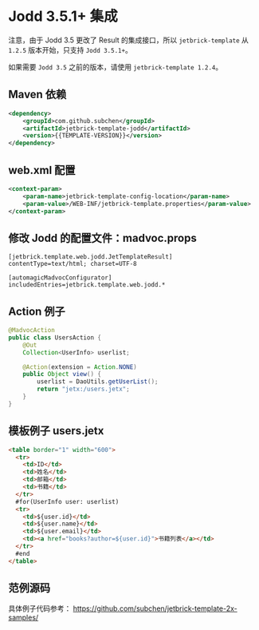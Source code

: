 Jodd 3.5.1+ 集成
================================

注意，由于 Jodd 3.5 更改了 Result 的集成接口，所以 `jetbrick-template` 从 `1.2.5` 版本开始，只支持 `Jodd 3.5.1+`。

如果需要 `Jodd 3.5` 之前的版本，请使用 `jetbrick-template 1.2.4`。 


Maven 依赖
------------------

```xml
<dependency>
    <groupId>com.github.subchen</groupId>
    <artifactId>jetbrick-template-jodd</artifactId>
    <version>{{TEMPLATE-VERSION}}</version>
</dependency>
```

web.xml 配置
----------------------------------------------

```xml
<context-param>
    <param-name>jetbrick-template-config-location</param-name>
    <param-value>/WEB-INF/jetbrick-template.properties</param-value>
</context-param>
```


修改 Jodd 的配置文件：madvoc.props
-------------------------------------------

```
[jetbrick.template.web.jodd.JetTemplateResult]
contentType=text/html; charset=UTF-8

[automagicMadvocConfigurator]
includedEntries=jetbrick.template.web.jodd.*
```

Action 例子
-------------------------------------------

```java
@MadvocAction
public class UsersAction {
    @Out
    Collection<UserInfo> userlist;

    @Action(extension = Action.NONE)
    public Object view() {
        userlist = DaoUtils.getUserList();
        return "jetx:/users.jetx";
    }
}
```

模板例子 users.jetx
--------------------------------

```html
<table border="1" width="600">
  <tr>
    <td>ID</td>
    <td>姓名</td>
    <td>邮箱</td>
    <td>书籍</td>
  </tr>
  #for(UserInfo user: userlist)
  <tr>
    <td>${user.id}</td>
    <td>${user.name}</td>
    <td>${user.email}</td>
    <td><a href="books?author=${user.id}">书籍列表</a></td>
  </tr>
  #end
</table>
```


范例源码
--------------------------------

具体例子代码参考： https://github.com/subchen/jetbrick-template-2x-samples/
